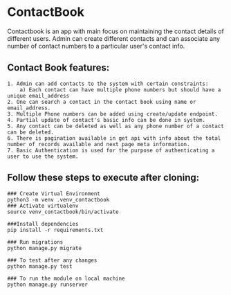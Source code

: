 # ContactBook
Contactbook is an app with main focus on maintaining the contact details of different users.
Admin can create different contacts and can associate any number of contact numbers to a particular user's contact info.

## Contact Book features:
    1. Admin can add contacts to the system with certain constraints:
        a) Each contact can have multiple phone numbers but should have a unique email_address
    2. One can search a contact in the contact book using name or email_address.
    3. Multiple Phone numbers can be added using create/update endpoint.
    4. Partial update of contact's basic info can be done in system.
    5. Any contact can be deleted as well as any phone number of a contact can be deleted.
    6. There is pagination available in get api with info about the total number of records available and next page meta information.
    7. Basic Authentication is used for the purpose of authenticating a user to use the system.

## Follow these steps to execute after cloning:
    ### Create Virtual Environment
    python3 -m venv .venv_contactbook
    ### Activate virtualenv
    source venv_contactbook/bin/activate
        
    ###Install dependencies
    pip install -r requirements.txt
        
    ### Run migrations
    python manage.py migrate
        
    ### To test after any changes
    python manage.py test
        
    ### To run the module on local machine
    python manage.py runserver
